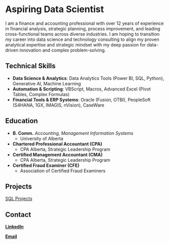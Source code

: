 # Aspiring Data Scientist
I am a finance and accounting professional with over 12 years of experience in financial analysis, strategic planning, process improvement, and leading cross-functional teams across diverse industries.
I am hoping to transition my career into data science and technology consulting to align my proven analytical expertise and strategic mindset with my deep passion for data-driven innovation and complex problem-solving.

## Technical Skills
- **Data Science & Analytics**: Data Analytics Tools (Power BI, SQL, Python), Generative AI, Machine Learning
- **Automation & Scripting**: VBScript, Macros, Advanced Excel (Pivot Tables, Complex Formulas)
- **Financial Tools & ERP Systems**: Oracle (Fusion, OTBI), PeopleSoft (S4HANA, 1GX, IMAGIS, nVision), CaseWare
   
## Education
- **B. Comm.** *Accounting, Management Information Systems*
   - University of Alberta					       		
- **Chartered Professional Accountant (CPA)**
   - CPA Alberta, Strategic Leadership Program        		
- **Certified Management Accountant (CMA)**
   - CPA Alberta, Strategic Leadership Program
- **Certified Fraud Examiner (CFE)**
   - Association of Certified Fraud Examiners
 
## Projects
[SQL Projects](https://github.com/alykhanrajan/SQL-Projects/)

## Contact
[**LinkedIn**](https://www.linkedin.com/in/alykhanrajan/)

[**Email**](mailto:alykhannrajan@gmail.com)
 

